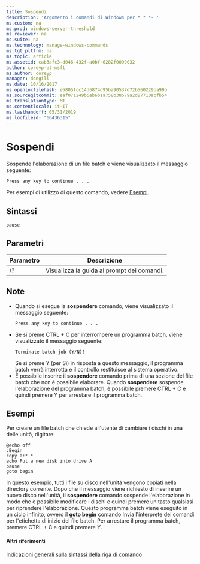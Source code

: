 ```yaml
---
title: Sospendi
description: 'Argomento i comandi di Windows per * * *- '
ms.custom: na
ms.prod: windows-server-threshold
ms.reviewer: na
ms.suite: na
ms.technology: manage-windows-commands
ms.tgt_pltfrm: na
ms.topic: article
ms.assetid: cab3afc3-d046-432f-a0bf-6282f0099032
author: coreyp-at-msft
ms.author: coreyp
manager: dongill
ms.date: 10/16/2017
ms.openlocfilehash: e5805fcc14d6874d95ba90537d72b560229ba99b
ms.sourcegitcommit: eaf071249b6eb6b1a758b38579a2d87710abfb54
ms.translationtype: MT
ms.contentlocale: it-IT
ms.lasthandoff: 05/31/2019
ms.locfileid: "66436315"
---
```

# <a name="pause"></a>Sospendi



Sospende l'elaborazione di un file batch e viene visualizzato il messaggio seguente:
```
Press any key to continue . . .
```
Per esempi di utilizzo di questo comando, vedere [Esempi](#BKMK_examples).

## <a name="syntax"></a>Sintassi

```
pause
```

## <a name="parameters"></a>Parametri

|Parametro|Descrizione|
|---------|-----------|
|/?|Visualizza la guida al prompt dei comandi.|

## <a name="remarks"></a>Note

- Quando si esegue la **sospendere** comando, viene visualizzato il messaggio seguente:  
  ```
  Press any key to continue . . .
  ```  
- Se si preme CTRL + C per interrompere un programma batch, viene visualizzato il messaggio seguente:  
  ```
  Terminate batch job (Y/N)?
  ```  
  Se si preme Y (per Sì) in risposta a questo messaggio, il programma batch verrà interrotta e il controllo restituisce al sistema operativo.
- È possibile inserire il **sospendere** comando prima di una sezione del file batch che non è possibile elaborare. Quando **sospendere** sospende l'elaborazione del programma batch, è possibile premere CTRL + C e quindi premere Y per arrestare il programma batch.

## <a name="BKMK_examples"></a>Esempi

Per creare un file batch che chiede all'utente di cambiare i dischi in una delle unità, digitare:
```
@echo off 
:Begin 
copy a:*.* 
echo Put a new disk into drive A 
pause 
goto begin
```
In questo esempio, tutti i file su disco nell'unità vengono copiati nella directory corrente. Dopo che il messaggio viene richiesto di inserire un nuovo disco nell'unità, il **sospendere** comando sospende l'elaborazione in modo che è possibile modificare i dischi e quindi premere un tasto qualsiasi per riprendere l'elaborazione. Questo programma batch viene eseguito in un ciclo infinito, ovvero il **goto begin** comando Invia l'interprete dei comandi per l'etichetta di inizio del file batch. Per arrestare il programma batch, premere CTRL + C e quindi premere Y.

#### <a name="additional-references"></a>Altri riferimenti

[Indicazioni generali sulla sintassi della riga di comando](command-line-syntax-key.md)